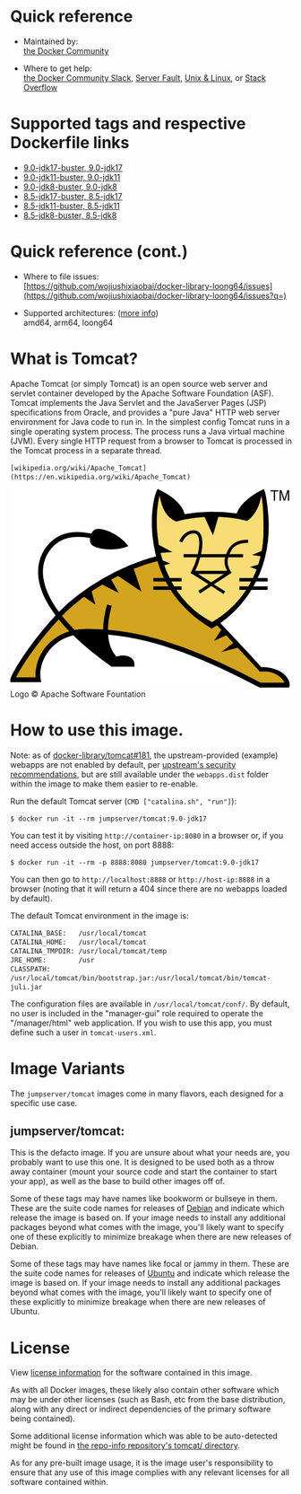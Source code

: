 # Quick reference

- Maintained by:  
    [the Docker Community](https://github.com/wojiushixiaobai/docker-library-loong64)

- Where to get help:  
    [the Docker Community Slack](https://dockr.ly/comm-slack), [Server Fault](https://serverfault.com/help/on-topic), [Unix & Linux](https://unix.stackexchange.com/help/on-topic), or [Stack Overflow](https://stackoverflow.com/help/on-topic)

# Supported tags and respective Dockerfile links
- [9.0-jdk17-buster, 9.0-jdk17](https://github.com/docker-library/tomcat/blob/2b200acb84bebc3e867f32e3b64f19620aa60b58/8.5/jdk8/corretto-al2/Dockerfile)
- [9.0-jdk11-buster, 9.0-jdk11](https://github.com/docker-library/tomcat/blob/2b200acb84bebc3e867f32e3b64f19620aa60b58/8.5/jdk8/corretto-al2/Dockerfile)
- [9.0-jdk8-buster, 9.0-jdk8](https://github.com/docker-library/tomcat/blob/2b200acb84bebc3e867f32e3b64f19620aa60b58/8.5/jdk8/corretto-al2/Dockerfile)
- [8.5-jdk17-buster, 8.5-jdk17](https://github.com/docker-library/tomcat/blob/2b200acb84bebc3e867f32e3b64f19620aa60b58/8.5/jdk8/corretto-al2/Dockerfile)
- [8.5-jdk11-buster, 8.5-jdk11](https://github.com/docker-library/tomcat/blob/2b200acb84bebc3e867f32e3b64f19620aa60b58/8.5/jdk8/corretto-al2/Dockerfile)
- [8.5-jdk8-buster, 8.5-jdk8](https://github.com/docker-library/tomcat/blob/2b200acb84bebc3e867f32e3b64f19620aa60b58/8.5/jdk8/corretto-al2/Dockerfile)

# Quick reference (cont.)

- Where to file issues:  
    [https://github.com/wojiushixiaobai/docker-library-loong64/issues](https://github.com/wojiushixiaobai/docker-library-loong64/issues?q=)

- Supported architectures: ([more info](https://github.com/docker-library/official-images#architectures-other-than-amd64))  
    amd64, arm64, loong64

# What is Tomcat?

Apache Tomcat (or simply Tomcat) is an open source web server and servlet container developed by the Apache Software Foundation (ASF). Tomcat implements the Java Servlet and the JavaServer Pages (JSP) specifications from Oracle, and provides a "pure Java" HTTP web server environment for Java code to run in. In the simplest config Tomcat runs in a single operating system process. The process runs a Java virtual machine (JVM). Every single HTTP request from a browser to Tomcat is processed in the Tomcat process in a separate thread.

    [wikipedia.org/wiki/Apache_Tomcat](https://en.wikipedia.org/wiki/Apache_Tomcat)

![logo](https://raw.githubusercontent.com/docker-library/docs/master/tomcat/logo.png) Logo © Apache Software Fountation

# How to use this image.

Note: as of [docker-library/tomcat#181](https://github.com/docker-library/tomcat/pull/181), the upstream-provided (example) webapps are not enabled by default, per [upstream's security recommendations](https://tomcat.apache.org/tomcat-9.0-doc/security-howto.html#Default_web_applications), but are still available under the `webapps.dist` folder within the image to make them easier to re-enable.

Run the default Tomcat server (`CMD ["catalina.sh", "run"]`):
```
$ docker run -it --rm jumpserver/tomcat:9.0-jdk17
```
You can test it by visiting `http://container-ip:8080` in a browser or, if you need access outside the host, on port 8888:
```
$ docker run -it --rm -p 8888:8080 jumpserver/tomcat:9.0-jdk17
```
You can then go to `http://localhost:8888` or `http://host-ip:8888` in a browser (noting that it will return a 404 since there are no webapps loaded by default).

The default Tomcat environment in the image is:
```
CATALINA_BASE:   /usr/local/tomcat
CATALINA_HOME:   /usr/local/tomcat
CATALINA_TMPDIR: /usr/local/tomcat/temp
JRE_HOME:        /usr
CLASSPATH:       /usr/local/tomcat/bin/bootstrap.jar:/usr/local/tomcat/bin/tomcat-juli.jar
```
The configuration files are available in `/usr/local/tomcat/conf/`. By default, no user is included in the "manager-gui" role required to operate the "/manager/html" web application. If you wish to use this app, you must define such a user in `tomcat-users.xml`.

# Image Variants

The `jumpserver/tomcat` images come in many flavors, each designed for a specific use case.

## jumpserver/tomcat:<version>

This is the defacto image. If you are unsure about what your needs are, you probably want to use this one. It is designed to be used both as a throw away container (mount your source code and start the container to start your app), as well as the base to build other images off of.

Some of these tags may have names like bookworm or bullseye in them. These are the suite code names for releases of [Debian](https://wiki.debian.org/DebianReleases) and indicate which release the image is based on. If your image needs to install any additional packages beyond what comes with the image, you'll likely want to specify one of these explicitly to minimize breakage when there are new releases of Debian.

Some of these tags may have names like focal or jammy in them. These are the suite code names for releases of [Ubuntu](https://wiki.ubuntu.com/Releases) and indicate which release the image is based on. If your image needs to install any additional packages beyond what comes with the image, you'll likely want to specify one of these explicitly to minimize breakage when there are new releases of Ubuntu.

# License

View [license information](https://www.apache.org/licenses/LICENSE-2.0) for the software contained in this image.

As with all Docker images, these likely also contain other software which may be under other licenses (such as Bash, etc from the base distribution, along with any direct or indirect dependencies of the primary software being contained).

Some additional license information which was able to be auto-detected might be found in [the repo-info repository's tomcat/ directory](https://github.com/docker-library/repo-info/tree/master/repos/tomcat).

As for any pre-built image usage, it is the image user's responsibility to ensure that any use of this image complies with any relevant licenses for all software contained within.